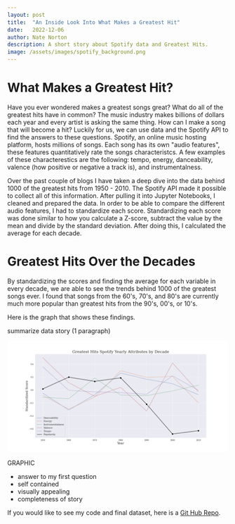 ```yaml
---
layout: post
title:  "An Inside Look Into What Makes a Greatest Hit"
date:   2022-12-06
author: Nate Norton
description: A short story about Spotify data and Greatest Hits.
image: /assets/images/spotify_background.png
---
```


# What Makes a Greatest Hit?

Have you ever wondered makes a greatest songs great? What do all of the greatest hits have in common? The music industry makes billions of dollars each year and every artist is asking the same thing. How can I make a song that will become a hit? Luckily for us, we can use data and the Spotify API to find the answers to these questions. Spotify, an online music hosting platform, hosts millions of songs. Each song has its own "audio features", these features quantitatively rate the songs characteristcs. A few examples of these characterestics are the following: tempo, energy, danceability, valence (how positive or negative a track is), and instrumentalness.

Over the past couple of blogs I have taken a deep dive into the data behind 1000 of the greatest hits from 1950 - 2010. The Spotify API made it possible to collect all of this information. After pulling it into Jupyter Notebooks, I cleaned and prepared the data. In order to be able to compare the different audio features, I had to standardize each score. Standardizing each score was done similar to how you calculate a Z-score, subtract the value by the mean and divide by the standard deviation. After doing this, I calculated the average for each decade.

# Greatest Hits Over the Decades

By standardizing the scores and finding the average for each variable in every decade, we are able to see the trends behind 1000 of the greatest songs ever. I found that songs from the 60's, 70's, and 80's are currently much more popular than greatest hits from the 90's, 00's, or 10's.

Here is the graph that shows these findings. 

summarize data story (1 paragraph)

![Figure](https://raw.githubusercontent.com/nate-norton/stat386-projects/main/assets/images/data_story.png)  

GRAPHIC
- answer to my first question
- self contained
- visually appealing
- completeness of story

If you would like to see my code and final dataset, here is a [Git Hub Repo](https://github.com/nate-norton/Spotify-API-Repo).
